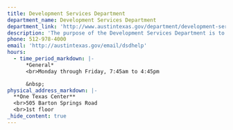 ```yaml
---
title: Development Services Department
department_name: Development Services Department
department_link: 'http://www.austintexas.gov/department/development-services'
description: 'The purpose of the Development Services Department is to provide excellent customer service regarding planning, preservation and design services to build a better Austin.'
phone: 512-978-4000
email: 'http://austintexas.gov/email/dsdhelp'
hours:
  - time_period_markdown: |-
      *General*
      <br>Monday through Friday, 7:45am to 4:45pm

      &nbsp;
physical_address_markdown: |-
  **One Texas Center**
  <br>505 Barton Springs Road
  <br>1st floor
_hide_content: true
---
```



